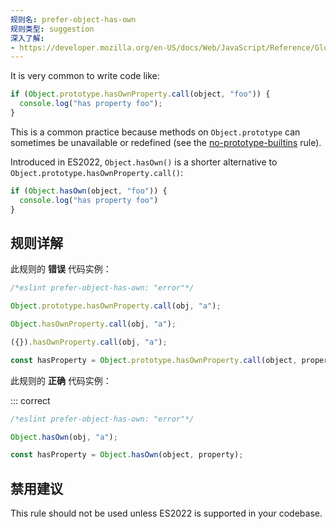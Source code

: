```yaml
---
规则名: prefer-object-has-own
规则类型: suggestion
深入了解:
- https://developer.mozilla.org/en-US/docs/Web/JavaScript/Reference/Global_Objects/Object/hasOwn
---
```




It is very common to write code like:

```js
if (Object.prototype.hasOwnProperty.call(object, "foo")) {
  console.log("has property foo");
}
```

This is a common practice because methods on `Object.prototype` can sometimes be unavailable or redefined (see the [no-prototype-builtins](no-prototype-builtins) rule).

Introduced in ES2022, `Object.hasOwn()` is a shorter alternative to `Object.prototype.hasOwnProperty.call()`:

```js
if (Object.hasOwn(object, "foo")) {
  console.log("has property foo")
}
```

## 规则详解

此规则的 **错误** 代码实例：



```js
/*eslint prefer-object-has-own: "error"*/

Object.prototype.hasOwnProperty.call(obj, "a");

Object.hasOwnProperty.call(obj, "a");

({}).hasOwnProperty.call(obj, "a");

const hasProperty = Object.prototype.hasOwnProperty.call(object, property);
```

此规则的 **正确** 代码实例：

::: correct

```js
/*eslint prefer-object-has-own: "error"*/

Object.hasOwn(obj, "a");

const hasProperty = Object.hasOwn(object, property);
```

## 禁用建议

This rule should not be used unless ES2022 is supported in your codebase.
